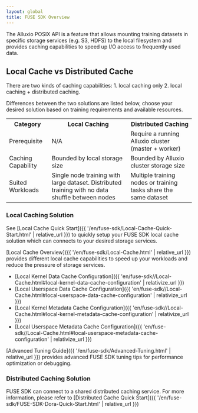 ```yaml
---
layout: global
title: FUSE SDK Overview
---
```


The Alluxio POSIX API is a feature that allows mounting training datasets
in specific storage services (e.g. S3, HDFS) to the local filesystem
and provides caching capabilities to speed up I/O access to frequently used data.

## Local Cache vs Distributed Cache

There are two kinds of caching capabilities: 1. local caching only 2. local caching + distributed caching.

Differences between the two solutions are listed below, choose your desired solution based on training requirements and available resources.
<table class="table table-striped">
    <tr>
        <th>Category</th>
        <th>Local Caching</th>
        <th>Distributed Caching</th>
    </tr>
    <tr>
        <td>Prerequisite</td>
        <td>N/A</td>
        <td>Require a running Alluxio cluster (master + worker)</td>
    </tr>
    <tr>
        <td>Caching Capability</td>
        <td>Bounded by local storage size</td>
        <td>Bounded by Alluxio cluster storage size</td>
    </tr>
    <tr>
        <td>Suited Workloads</td>
        <td>Single node training with large dataset. Distributed training with no data shuffle between nodes</td>
        <td>Multiple training nodes or training tasks share the same dataset</td>
    </tr>
</table>

### Local Caching Solution

See [Local Cache Quick Start]({{ '/en/fuse-sdk/Local-Cache-Quick-Start.html' | relative_url }}) to quickly setup your FUSE SDK local cache solution
which can connects to your desired storage services.

[Local Cache Overview]({{ '/en/fuse-sdk/Local-Cache.html' | relative_url }}) provides different local cache capabilities
to speed up your workloads and reduce the pressure of storage services. 
* [Local Kernel Data Cache Configuration]({{ 'en/fuse-sdk//Local-Cache.html#local-kernel-data-cache-configuration' | relativize_url
}})
* [Local Userspace Data Cache Configuration]({{ 'en/fuse-sdk//Local-Cache.html#local-userspace-data-cache-configuration' | relativize_url
}})
* [Local Kernel Metadata Cache Configuration]({{ 'en/fuse-sdk//Local-Cache.html#local-kernel-metadata-cache-configuration' | relativize_url
}})
* [Local Userspace Metadata Cache Configuration]({{ 'en/fuse-sdk//Local-Cache.html#local-userspace-metadata-cache-configuration' | relativize_url
}})

[Advanced Tuning Guide]({{ '/en/fuse-sdk/Advanced-Tuning.html' | relative_url }}) provides advanced FUSE SDK tuning tips
for performance optimization or debugging.

### Distributed Caching Solution

FUSE SDK can connect to a shared distributed caching service. For more information, please refer to [Distributed Cache Quick Start]({{ '/en/fuse-sdk/FUSE-SDK-Dora-Quick-Start.html' | relative_url }})
